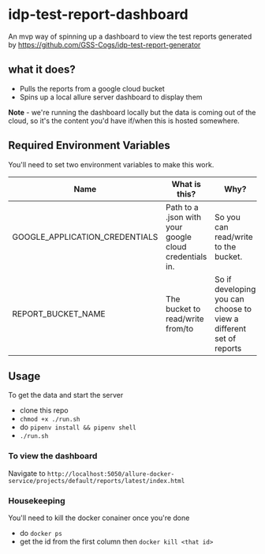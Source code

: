 
# idp-test-report-dashboard

An mvp way of spinning up a dashboard to view the test reports generated by https://github.com/GSS-Cogs/idp-test-report-generator

## what it does?

- Pulls the reports from a google cloud bucket
- Spins up a local allure server dashboard to display them

**Note** - we're running the dashboard locally but the data is coming out of the cloud, so it's the content you'd have if/when this is hosted somewhere. 

## Required Environment Variables

You'll need to set two environment variables to make this work.

| Name    | What is this?  |  Why?  |
|---------|----------------|--------|
| GOOGLE_APPLICATION_CREDENTIALS | Path to a .json with your google cloud credentials in. | So you can read/write to the bucket. |
| REPORT_BUCKET_NAME | The bucket to read/write from/to | So if developing you can choose to view a different set of reports |


## Usage

To get the data and start the server
- clone this repo
- `chmod +x ./run.sh`
- do `pipenv install && pipenv shell`
- `./run.sh`

### To view the dashboard
Navigate to `http://localhost:5050/allure-docker-service/projects/default/reports/latest/index.html`

### Housekeeping
You'll need to kill the docker conainer once you're done
- do `docker ps`
- get the id from the first column then `docker kill <that id>`
